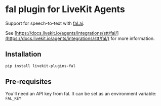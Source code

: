 # fal plugin for LiveKit Agents

Support for speech-to-text with [fal.ai](https://fal.ai/).

See [https://docs.livekit.io/agents/integrations/stt/fal/](https://docs.livekit.io/agents/integrations/stt/fal/) for more information.

## Installation

```bash
pip install livekit-plugins-fal
```

## Pre-requisites

You'll need an API key from fal. It can be set as an environment variable: `FAL_KEY`
